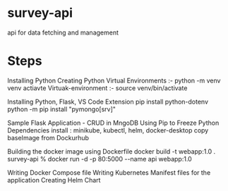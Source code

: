 # survey-api
api for data fetching and management


# Steps

Installing Python
Creating Python Virtual Environments :- python -m venv venv
actiavte Virtuak-environment :- source venv/bin/activate

Installing Python, Flask, VS Code Extension
pip install python-dotenv
python -m pip install "pymongo[srv]"

Sample Flask Application - CRUD in MngoDB
Using Pip to Freeze Python Dependencies
install : minikube, kubectl, helm, docker-desktop
copy baseImage from Dockurhub

Building the docker image using Dockerfile
docker build -t webapp:1.0 .
survey-api % docker run -d -p 80:5000 --name api webapp:1.0

Writing Docker Compose file
Writing Kubernetes Manifest files for the application
Creating Helm Chart
